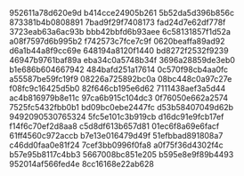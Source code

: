 952611a78d620e9d
b414cce24905b261
5b52da5d396b856c
873381b4b0808891
7bad9f29f7408173
fad24d7e62df778f
3723eab63a6ac93b
bbb42bbfd6b93aee
6c58131857f1d52a
a08f7597d6b995b2
f742573c7fce7c9f
0620beaffa89ad92
d6a1b44a8f9cc69e
648194a8120f1440
bd8272f2532f9239
46947b9761baf89a
eba34c0a5748b34f
3696a28859de3eb0
b1e686b604667942
484bafd251a17614
0c570f98cb4aa0fc
a55587be59fc19f9
08226a725892bc0a
08bc448c0a97c27e
f08fc9c16425d5b0
82f646cb195e6d62
7111438aef3a5d44
ac4b816979b8e11c
97ca6b915c104dc3
0f76050e662a2574
7525fc5432fbb0b1
bd09bc0ebe2447fc
d53b58407049d62b
9492090530765324
5fc5e101c3b919cb
d16dc91e9fcb17ef
f14f6c70ef2d8aa8
c5d8df613b657d81
01ec6f8a69e6facf
61ff4560c972accb
b7e13e016479d49f
51efbbad891808a7
c46dd0faa0e81f24
7cef3bb0996f0fa8
a0f75f36d4302f4c
b57e95b8117c4bb3
5667008bc851e205
b595e8e9f89b4493
952014af566fed4e
8cc16168e22ab628
